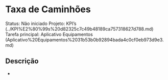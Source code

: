# Taxa de Caminhões

Status: Não iniciado
Projeto: KPI’s (../KPI%E2%80%99s%20d82325c7c49b48189ca757318627d788.md)
Tarefa principal: Aplicativo Equipamentos (Aplicativo%20Equipamentos%2031b53b0b92894bada4c0cf0eb973d9e3.md)

## Descrição

-